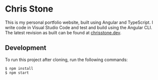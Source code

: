 # Chris Stone

This is my personal portfolio website, built using Angular and TypeScript. I write code in Visual Studio Code and test and build using the Angular CLI. The latest revision as built can be found at [chrisstone.dev](https://chrisstone.dev/).

## Development

To run this project after cloning, run the following commands:
```
$ npm install
$ npm start
```
